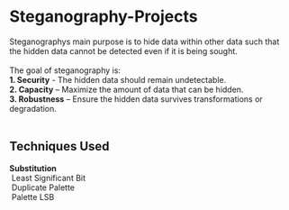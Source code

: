 # Steganography-Projects
Steganographys main purpose is to hide data within other data such that the hidden data cannot be detected even if it is being sought.  
<br/>
The goal of steganography is:  
**1. Security** - The hidden data should remain undetectable.  
**2. Capacity** – Maximize the amount of data that can be hidden.  
**3. Robustness** – Ensure the hidden data survives transformations or degradation.  
<br/>

## Techniques Used
**Substitution**  
&nbsp;Least Significant Bit  
&nbsp;Duplicate Palette  
&nbsp;Palette LSB
